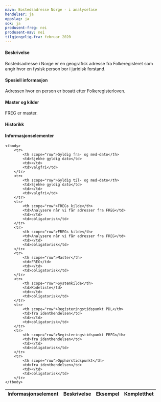 ```yaml
---
navn: Bostedsadresse Norge - i analysefase
hendelser: ja
oppslag: ja
sok: ja
produsent-freg: nei
produsent-nav: nei
tilgjengelig-fra: februar 2020
---
```


#### Beskrivelse

Bostedsadresse i Norge er en geografisk adresse fra Folkeregisteret som angir hvor en fysisk person bor i juridisk forstand.

#### Spesiell informasjon

Adressen hvor en person er bosatt etter Folkeregisterloven.

#### Master og kilder

FREG er master.
  
#### Historikk

#### Informasjonselementer

<table class="table">
    <thead>
        <tr>
            <th>Informasjonselement</th>
            <th>Beskrivelse</th>
            <th>Eksempel</th>
            <th>Kompletthet</th>
        </tr>
    </thead>

    <tbody>
        <tr>
            <th scope="row">Gyldig fra- og med-dato</th>
            <td>Sjekke gyldig dato</td>
            <td></td>
            <td>valgfri</td>
        </tr>
        <tr>
            <th scope="row">Gyldig til- og med-dato</th>
            <td>Sjekke gyldig dato</td>
            <td></td>
            <td>valgfri</td>
        </tr>
        <tr>
            <th scope="row">FREGs kilde</th>
            <td>Analysere når vi får adresser fra FREG</td>
            <td></td>
            <td>obligatorisk</td>
        </tr>
        <tr>
            <th scope="row">FREGs kilde</th>
            <td>Analysere når vi får adresser fra FREG</td>
            <td></td>
            <td>obligatorisk</td>
        </tr>
        <tr>
            <th scope="row">Master</th>
            <td>FREG</td>
            <td></td>
            <td>obligatorisk</td>
        </tr>
        <tr>
            <th scope="row">Systemkilde</th>
            <td>Kodeliste</td>
            <td></td>
            <td>obligatorisk</td>
        </tr>
        <tr>
            <th scope="row">Registeringstidspunkt PDL</th>
            <td>fra identhendelsen</td>
            <td></td>
            <td>obligatorisk</td>
        </tr>
        <tr>
            <th scope="row">Registeringstidspunkt FREG</th>
            <td>fra identhendelsen</td>
            <td></td>
            <td>obligatorisk</td>
        </tr>
        <tr>
            <th scope="row">Opphørstidspunkt</th>
            <td>fra identhendelsen</td>
            <td></td>
            <td>obligatorisk</td>
        </tr>
    </tbody>
</table>



